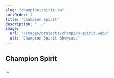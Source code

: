 ```yaml
---
slug: "champion-spirit-en"
sortOrder: 1
title: 'Champion Spirit'
description: "..."
image:
  url: "/images/projects/champion-spirit.webp"
  alt: "Champion Spirit Showcase"
---
```


## Champion Spirit

...
